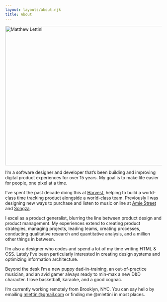 ```yaml
---
layout: layouts/about.njk
title: About
---
```


<section>
  <img class="portrait" src="/images/ml-portrait.jpg" alt="Matthew Lettini" height="449" width="798">
  <div class="inner">

I’m a software designer and developer that’s been building and improving digital product experiences for over 15 years. My goal is to make life easier for people, one pixel at a time.

I’ve spent the past decade doing this at [Harvest](https://getharvest.com), helping to build a world-class time tracking product alongside a world-class team. Previously I was designing new ways to purchase and listen to music online at [Amie Street](https://en.wikipedia.org/wiki/Amie_Street) and [Songza](https://en.wikipedia.org/wiki/Songza).

I excel as a product generalist, blurring the line between product design and product management. My experiences extend to creating product strategies, managing projects, leading teams, creating processes, conducting qualitative research and quantitative analysis, and a million other things in between.

I’m also a designer who codes and spend a lot of my time writing HTML & CSS. Lately I’ve been particularly interested in creating design systems and optimizing information architecture.

Beyond the desk I’m a new puppy dad-in-training, an out-of-practice musician, and an avid gamer always ready to min-max a new D&D character. I love basketball, karaoke, and a good cognac.

I’m currently working remotely from Brooklyn, NYC. You can say hello by emailing [mlettini@gmail.com](mailto:mlettini@gmail.com) or finding me @mlettini in most places.

  </div>
</section>
